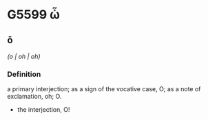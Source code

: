 # G5599 ὦ

## ō

_(o | oh | oh)_

### Definition

a primary interjection; as a sign of the vocative case, O; as a note of exclamation, oh; O.

- the interjection, O!

